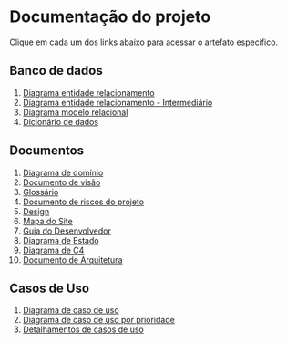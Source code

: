 # Documentação do projeto

Clique em cada um dos links abaixo para acessar o artefato específico.

## Banco de dados
1. [Diagrama entidade relacionamento]()
2. [Diagrama entidade relacionamento - Intermediário]()
3. [Diagrama modelo relacional]()
4. [Dicionário de dados]()

## Documentos
1. [Diagrama de domínio]()
2. [Documento de visão]()
3. [Glossário]()
4. [Documento de riscos do projeto]()
5. [Design]()
6. [Mapa do Site]()
7. [Guia do Desenvolvedor]()
8. [Diagrama de Estado]()
9. [Diagrama de C4]()
10. [Documento de Arquitetura]()

## Casos de Uso
1. [Diagrama de caso de uso]()
2. [Diagrama de caso de uso por prioridade]()
3. [Detalhamentos de casos de uso]()


